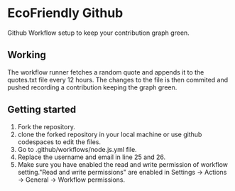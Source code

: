 # EcoFriendly Github

Github Workflow setup to keep your contribution graph green.

## Working

The workflow runner fetches a random quote and appends it to the quotes.txt file every 12 hours. The changes to the file is then commited and pushed recording a contribution keeping the graph green.

## Getting started

1. Fork the repository.
2. clone the forked repository in your local machine or use github codespaces to edit the files.
3. Go to .github/workflows/node.js.yml file.
4. Replace the username and email in line 25 and 26.
5. Make sure you have enabled the read and write permission of workflow setting."Read and write permissions" are enabled in Settings -> Actions -> General -> Workflow permissions.
